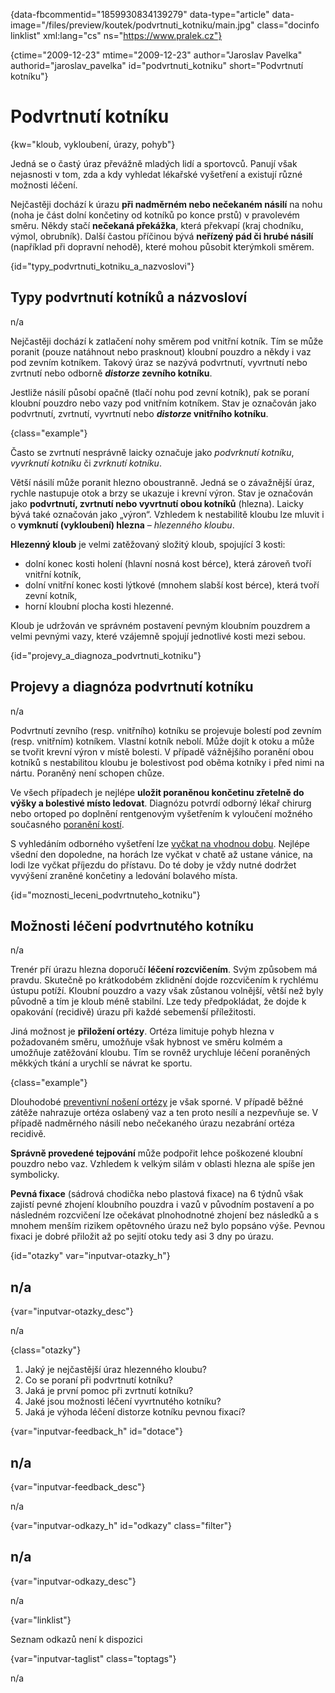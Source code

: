 
{data-fbcommentid="1859930834139279" data-type="article" data-image="/files/preview/koutek/podvrtnuti_kotniku/main.jpg" class="docinfo linklist" xml:lang="cs" ns="https://www.pralek.cz"}

{ctime="2009-12-23" mtime="2009-12-23" author="Jaroslav Pavelka" authorid="jaroslav\_pavelka" id="podvrtnuti\_kotniku" short="Podvrtnutí kotníku"}

# Podvrtnutí kotníku

<!-- generated attribute kw by user_udpatekw.sh on 2020-04-17, do not edit -->

{kw="kloub, vykloubení, úrazy, pohyb"}

Jedná se o častý úraz převážně mladých lidí a sportovců. Panují však nejasnosti v tom, zda a kdy vyhledat lékařské vyšetření a existují různé možnosti léčení.

Nejčastěji dochází k úrazu **při nadměrném nebo nečekaném násilí** na nohu (noha je část dolní končetiny od kotníků po konce prstů) v pravolevém směru. Někdy stačí **nečekaná překážka**, která překvapí (kraj chodníku, výmol, obrubník). Další častou příčinou bývá **neřízený pád či hrubé násilí** (například při dopravní nehodě), které mohou působit kterýmkoli směrem.

{id="typy\_podvrtnuti\_kotniku\_a\_nazvoslovi"}

## Typy podvrtnutí kotníků a názvosloví

n/a

Nejčastěji dochází k zatlačení nohy směrem pod vnitřní kotník. Tím se může poranit (pouze natáhnout nebo prasknout) kloubní pouzdro a někdy i vaz pod zevním kotníkem. Takový úraz se nazývá podvrtnutí, vyvrtnutí nebo zvrtnutí nebo odborně **_distorze_ zevního kotníku**.

Jestliže násilí působí opačně (tlačí nohu pod zevní kotník), pak se poraní kloubní pouzdro nebo vazy pod vnitřním kotníkem. Stav je označován jako podvrtnutí, zvrtnutí, vyvrtnutí nebo **_distorze_ vnitřního kotníku**.

{class="example"}

Často se zvrtnutí nesprávně laicky označuje jako _podvrknutí kotníku_, _vyvrknutí kotníku_ či _zvrknutí kotníku_.

Větší násilí může poranit hlezno oboustranně. Jedná se o závažnější úraz, rychle nastupuje otok a brzy se ukazuje i krevní výron. Stav je označován jako **podvrtnutí, zvrtnutí nebo vyvrtnutí obou kotníků** (hlezna). Laicky bývá také označován jako „výron“. Vzhledem k nestabilitě kloubu lze mluvit i o **vymknutí (vykloubení) hlezna** – _hlezenného kloubu_.

**Hlezenný kloub** je velmi zatěžovaný složitý kloub, spojující 3 kosti:

  * dolní konec kosti holení (hlavní nosná kost bérce), která zároveň tvoří vnitřní kotník,
  * dolní vnitřní konec kosti lýtkové (mnohem slabší kost bérce), která tvoří zevní kotník,
  * horní kloubní plocha kosti hlezenné.

Kloub je udržován ve správném postavení pevným kloubním pouzdrem a velmi pevnými vazy, které vzájemně spojují jednotlivé kosti mezi sebou.

{id="projevy\_a\_diagnoza\_podvrtnuti\_kotniku"}

## Projevy a diagnóza podvrtnutí kotníku

n/a

Podvrtnutí zevního (resp. vnitřního) kotníku se projevuje bolestí pod zevním (resp. vnitřním) kotníkem. Vlastní kotník nebolí. Může dojít k otoku a může se tvořit krevní výron v místě bolesti. V případě vážnějšího poranění obou kotníků s nestabilitou kloubu je bolestivost pod oběma kotníky i před nimi na nártu. Poraněný není schopen chůze.

Ve všech případech je nejlépe **uložit poraněnou končetinu zřetelně do výšky a bolestivé místo ledovat**. Diagnózu potvrdí odborný lékař chirurg nebo ortoped po doplnění rentgenovým vyšetřením k vyloučení možného současného [poranění kostí][1].

S vyhledáním odborného vyšetření lze [vyčkat na vhodnou dobu][2]. Nejlépe všední den dopoledne, na horách lze vyčkat v chatě až ustane vánice, na lodi lze vyčkat příjezdu do přístavu. Do té doby je vždy nutné dodržet vyvýšení zraněné končetiny a ledování bolavého místa.

{id="moznosti\_leceni\_podvrtnuteho_kotniku"}

## Možnosti léčení podvrtnutého kotníku

n/a

Trenér pří úrazu hlezna doporučí **léčení rozcvičením**. Svým způsobem má pravdu. Skutečně po krátkodobém zklidnění dojde rozcvičením k rychlému ústupu potíží. Kloubní pouzdro a vazy však zůstanou volnější, větší než byly původně a tím je kloub méně stabilní. Lze tedy předpokládat, že dojde k opakování (recidivě) úrazu při každé sebemenší příležitosti.

Jiná možnost je **přiložení ortézy**. Ortéza limituje pohyb hlezna v požadovaném směru, umožňuje však hybnost ve směru kolmém a umožňuje zatěžování kloubu. Tím se rovněž urychluje léčení poraněných měkkých tkání a urychlí se návrat ke sportu.

{class="example"}

Dlouhodobé [preventivní nošení ortézy][3] je však sporné. V případě běžné zátěže nahrazuje ortéza oslabený vaz a ten proto nesílí a nezpevňuje se. V případě nadměrného násilí nebo nečekaného úrazu nezabrání ortéza recidivě.

**Správně provedené tejpování** může podpořit lehce poškozené kloubní pouzdro nebo vaz. Vzhledem k velkým silám v oblasti hlezna ale spíše jen symbolicky.

**Pevná fixace** (sádrová chodička nebo plastová fixace) na 6 týdnů však zajistí pevné zhojení kloubního pouzdra i vazů v původním postavení a po následném rozcvičení lze očekávat plnohodnotné zhojení bez následků a s mnohem menším rizikem opětovného úrazu než bylo popsáno výše. Pevnou fixaci je dobré přiložit až po sejití otoku tedy asi 3 dny po úrazu.

{id="otazky" var="inputvar-otazky_h"}

## n/a

{var="inputvar-otazky_desc"}

n/a

{class="otazky"}

  1. Jaký je nejčastější úraz hlezenného kloubu?
  2. Co se poraní při podvrtnutí kotníku?
  3. Jaká je první pomoc při zvrtnutí kotníku?
  4. Jaké jsou možnosti léčení vyvrtnutého kotníku?
  5. Jaká je výhoda léčení distorze kotníku pevnou fixací?

{var="inputvar-feedback_h" id="dotace"}

## n/a

{var="inputvar-feedback_desc"}

n/a

{var="inputvar-odkazy_h" id="odkazy" class="filter"}

## n/a

{var="inputvar-odkazy_desc"}

n/a

{var="linklist"}

Seznam odkazů není k dispozici

{var="inputvar-taglist" class="toptags"}

n/a

 [1]: zlomeniny_kosti
 [2]: nalehavost_lekarskeho_vysetreni
 [3]: vhodna_obuv

